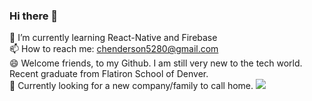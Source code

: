 ### Hi there 👋
🌱 I’m currently learning React-Native and Firebase
<br>
📫 How to reach me: chenderson5280@gmail.com
<br>
😄 Welcome friends, to my Github. I am still very new to the tech world. Recent graduate from Flatiron School of Denver.
<br>
👯 Currently looking for a new company/family to call home.
<img src="https://www.bsr.org/images/heroes/tech-against-trafficking-hero.jpg"/>


<!--
**chenderson5280/chenderson5280** is a ✨ _special_ ✨ repository because its `README.md` (this file) appears on your GitHub profile.

Here are some ideas to get you started:

- 🔭 I’m currently working on ...
- 🌱 I’m currently learning ...
- 👯 I’m looking to collaborate on ...
- 🤔 I’m looking for help with ...
- 💬 Ask me about ...
- 📫 How to reach me: ...
- 😄 Pronouns: ...
- ⚡ Fun fact: ...
-->
